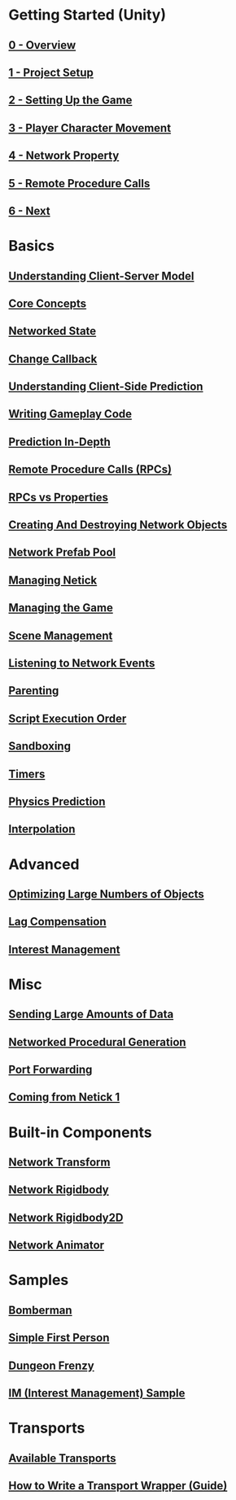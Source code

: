 # Getting Started (Unity)

## [0 - Overview](getting-started-guide/0-overview.md)
## [1 - Project Setup](getting-started-guide/1-project-setup.md)
## [2 - Setting Up the Game](getting-started-guide/2-setting-up-the-game.md)
## [3 - Player Character Movement](getting-started-guide/3-player-character-movement.md)
## [4 - Network Property](getting-started-guide/4-network-property.md)
## [5 - Remote Procedure Calls](getting-started-guide/5-remote-procedure-call.md)
## [6 - Next](getting-started-guide/6-next.md)

# Basics

## [Understanding Client-Server Model](understanding-client-server-model.md)
## [Core Concepts](core-concepts.md)
## [Networked State](networked-state.md)
## [Change Callback](change-callback.md)
## [Understanding Client-Side Prediction](understanding-client-side-prediction/understanding-client-side-prediction.md)
## [Writing Gameplay Code](understanding-client-side-prediction/writing-gameplay-code.md)
## [Prediction In-Depth](prediction-in-depth.md)
## [Remote Procedure Calls (RPCs)](remote-procedure-calls-rpcs.md)
## [RPCs vs Properties](rpcs-vs-properties.md)
## [Creating And Destroying Network Objects](network-object-instantiation-and-destruction/creating-and-destroying-network-objects.md)
## [Network Prefab Pool](network-object-instantiation-and-destruction/network-prefab-pool.md)

## [Managing Netick](managing-netick.md)
## [Managing the Game](managing-the-game.md)
## [Scene Management](scene-management.md)
## [Listening to Network Events](listening-to-network-events.md)
## [Parenting](parenting.md)
## [Script Execution Order](script-execution-order.md)
## [Sandboxing](sandboxing.md)
## [Timers](timers.md)
## [Physics Prediction](physics-prediction.md)
## [Interpolation](interpolation.md)

# Advanced

## [Optimizing Large Numbers of Objects](optimizing-large-numbers-of-objects.md)
## [Lag Compensation](lag-compensation.md)
## [Interest Management](interest-management.md)

# Misc

## [Sending Large Amounts of Data](sending-large-amounts-of-data.md) 
## [Networked Procedural Generation](networked-procedural-generation.md)
## [Port Forwarding](port-forwarding.md)
## [Coming from Netick 1](coming-from-netick-1.md)


# Built-in Components

## [Network Transform](built-in-components/networktransform.md)
## [Network Rigidbody](built-in-components/networkrigidbody.md)
## [Network Rigidbody2D](built-in-components/networkrigidbody2d.md)
## [Network Animator](built-in-components/networkanimator.md)

# Samples

## [Bomberman](samples/bomberman.md)
## [Simple First Person](samples/simple-first-person.md)
## [Dungeon Frenzy](samples/dungeon-frenzy.md)
## [IM (Interest Management) Sample ](samples/im-sample.md)

# Transports

## [Available Transports](transports.md)
## [How to Write a Transport Wrapper (Guide)](how-to-write-a-transport-wrapper.md)
